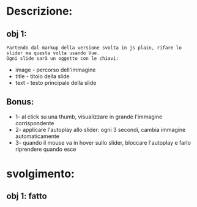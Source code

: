 # Descrizione:

## obj 1:

    Partendo dal markup della versione svolta in js plain, rifare lo slider ma questa volta usando Vue.
    Ogni slide sarà un oggetto con le chiavi:

- image - percorso dell'immagine
- title - titolo della slide
- text - testo principale della slide

## Bonus:

- 1- al click su una thumb, visualizzare in grande l'immagine corrispondente
- 2- applicare l'autoplay allo slider: ogni 3 secondi, cambia immagine automaticamente
- 3- quando il mouse va in hover sullo slider, bloccare l'autoplay e farlo riprendere quando esce

# svolgimento:

## obj 1: fatto
